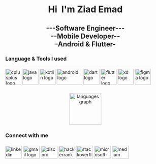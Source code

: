 <h1 align="center">Hi 
  <img src="https://user-images.githubusercontent.com/18350557/176309783-0785949b-9127-417c-8b55-ab5a4333674e.gif" alt="" style="max-width: 100%; display: inline-block;" data-target="animated-image.originalImage">
  I'm Ziad Emad</h1>

###

<h2 align="center">---Software Engineer---<br>--Mobile Developer--<br>-Android & Flutter-</h2>

###

<h3 align="left">Language & Tools I used</h3>

###

<div align="left">
  <img src="https://seeklogo.com/images/C/c-logo-43CE78FF9C-seeklogo.com.png" height="50" width="50" alt="cplusplus logo"/>
  <img src="https://seeklogo.com/images/J/java-logo-7F8B35BAB3-seeklogo.com.png" height="50" width="50" alt="java logo"/>
  <img src="https://seeklogo.com/images/K/kotlin-logo-30C1970B05-seeklogo.com.png" height="50" width="50" alt="kotlin logo"/>
  <img src="https://vision-air.github.io/img/background/android.png" height="50" width="80" alt="android logo"/>
  <img src="https://seeklogo.com/images/D/dart-logo-FDA1939EC4-seeklogo.com.png" height="50" width="50" alt="dart logo"/>
  <img src="https://seeklogo.com/images/F/flutter-logo-5086DD11C5-seeklogo.com.png" height="50" width="50" alt="flutter logo"/>
  <img src="https://seeklogo.com/images/A/adobe-xd-logo-39468DE5D4-seeklogo.com.png" height="50" width="50" alt="xd logo"/>
  <img src="https://pnggrid.com/wp-content/uploads/2022/02/Figma-Logo-Transparent.png" height="50" width="50" alt="figma logo"/>
</div>

###

<div align="center">
  <img src="https://github-readme-stats.vercel.app/api/top-langs?username=ZiadEmad0124&locale=en&hide_title=true&layout=compact&card_width=320&langs_count=10&theme=github_dark&hide_border=true" height="100" alt="languages graph"  />
</div>

###

<h3 align="left">Connect with me</h3>

###

<div align="left">
  <img src="https://raw.githubusercontent.com/maurodesouza/profile-readme-generator/master/src/assets/icons/social/linkedin/default.svg" width="52" height="40" alt="linkedin logo"  />
  <img src="https://raw.githubusercontent.com/maurodesouza/profile-readme-generator/master/src/assets/icons/social/gmail/default.svg" width="52" height="40" alt="gmail logo"  />
  <img src="https://raw.githubusercontent.com/maurodesouza/profile-readme-generator/master/src/assets/icons/social/discord/default.svg" width="52" height="40" alt="discord logo"  />
  <img src="https://raw.githubusercontent.com/maurodesouza/profile-readme-generator/master/src/assets/icons/social/hackerrank/default.svg" width="52" height="40" alt="hackerrank logo"  />
  <img src="https://raw.githubusercontent.com/maurodesouza/profile-readme-generator/master/src/assets/icons/social/stackoverflow/default.svg" width="52" height="40" alt="stackoverflow logo"  />
  <img src="https://raw.githubusercontent.com/maurodesouza/profile-readme-generator/master/src/assets/icons/social/microsoft-outlook/default.svg" width="52" height="40" alt="microsoft-outlook logo"  />
  <img src="https://raw.githubusercontent.com/maurodesouza/profile-readme-generator/master/src/assets/icons/social/medium/default.svg" width="52" height="40" alt="medium logo"  />
</div>

###
